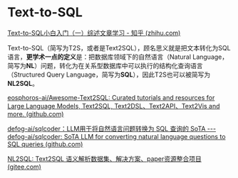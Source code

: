 # Text-to-SQL

[Text-to-SQL小白入门（一）综述文章学习 - 知乎 (zhihu.com)](https://zhuanlan.zhihu.com/p/647249972)

Text-to-SQL（简写为T2S，或者是Text2SQL），顾名思义就是把文本转化为SQL语言，**更学术一点的定义**是：把数据库领域下的自然语言（Natural Language，简写为**NL**）问题，转化为在关系型数据库中可以执行的结构化查询语言（Structured Query Language，简写为**SQL**），因此T2S也可以被简写为**NL2SQL**。

[eosphoros-ai/Awesome-Text2SQL: Curated tutorials and resources for Large Language Models, Text2SQL, Text2DSL、Text2API、Text2Vis and more. (github.com)](https://github.com/eosphoros-ai/Awesome-Text2SQL)

[defog-ai/sqlcoder：LLM用于将自然语言问题转换为 SQL 查询的 SoTA --- defog-ai/sqlcoder: SoTA LLM for converting natural language questions to SQL queries (github.com)](https://github.com/defog-ai/sqlcoder)

[NL2SQL: Text2SQL 语义解析数据集、解决方案、paper资源整合项目 (gitee.com)](https://gitee.com/Samuelcoding/NL2SQL)
